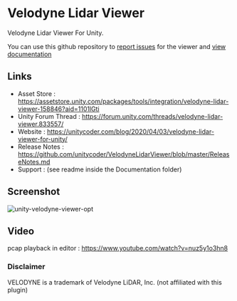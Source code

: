 # Velodyne Lidar Viewer
Velodyne Lidar Viewer For Unity.

You can use this github repository to [report issues](https://github.com/unitycoder/VelodyneLidarViewer/issues) for the viewer and [view documentation](https://github.com/unitycoder/VelodyneLidarViewer/wiki)

## Links
- Asset Store : https://assetstore.unity.com/packages/tools/integration/velodyne-lidar-viewer-158846?aid=1101lGti
- Unity Forum Thread : https://forum.unity.com/threads/velodyne-lidar-viewer.833557/
- Website : https://unitycoder.com/blog/2020/04/03/velodyne-lidar-viewer-for-unity/
- Release Notes : https://github.com/unitycoder/VelodyneLidarViewer/blob/master/ReleaseNotes.md
- Support : (see readme inside the Documentation folder)

## Screenshot
![unity-velodyne-viewer-opt](https://user-images.githubusercontent.com/5438317/73758376-2ffad400-4773-11ea-8a57-98cef0562c0c.gif)

## Video
pcap playback in editor : https://www.youtube.com/watch?v=nuz5y1o3hn8

### Disclaimer
VELODYNE is a trademark of Velodyne LiDAR, Inc. (not affiliated with this plugin)
